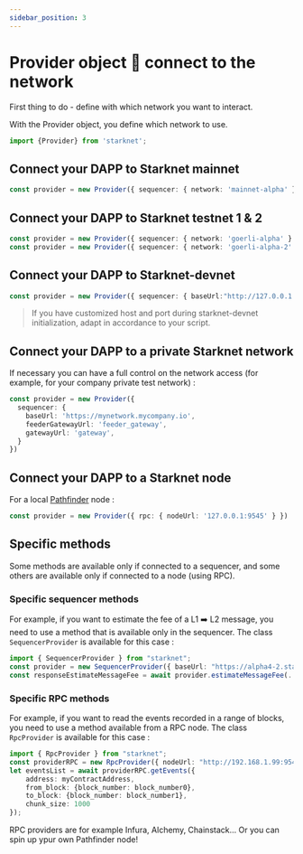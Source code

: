 ```yaml
---
sidebar_position: 3
---
```


# Provider object 🔌 connect to the network

First thing to do - define with which network you want to interact.

With the Provider object, you define which network to use.

```typescript
import {Provider} from 'starknet';
```

## Connect your DAPP to Starknet mainnet

```typescript
const provider = new Provider({ sequencer: { network: 'mainnet-alpha' } })
```

## Connect your DAPP to Starknet testnet 1 & 2

```typescript
const provider = new Provider({ sequencer: { network: 'goerli-alpha' } }) // for testnet 1
const provider = new Provider({ sequencer: { network: 'goerli-alpha-2' } })  // for testnet 2
```

## Connect your DAPP to Starknet-devnet

```typescript
const provider = new Provider({ sequencer: { baseUrl:"http://127.0.0.1:5050"} });
```

> If you have customized host and port during starknet-devnet initialization, adapt in accordance to your script.

## Connect your DAPP to a private Starknet network

If necessary you can have a full control on the network access (for example, for your company private test network) :

```typescript
const provider = new Provider({
  sequencer: {
    baseUrl: 'https://mynetwork.mycompany.io',
    feederGatewayUrl: 'feeder_gateway',
    gatewayUrl: 'gateway',
  }
})
```

## Connect your DAPP to a Starknet node

For a local [Pathfinder](https://github.com/eqlabs/pathfinder) node :

```typescript
const provider = new Provider({ rpc: { nodeUrl: '127.0.0.1:9545' } })
```

## Specific methods

Some methods are available only if connected to a sequencer, and some others are available only if connected to a node (using RPC).

### Specific sequencer methods

For example, if you want to estimate the fee of a L1 ➡️ L2 message, you need to use a method that is available only in the sequencer. The class `SequencerProvider` is available for this case :

```typescript
import { SequencerProvider } from "starknet";
const provider = new SequencerProvider({ baseUrl: "https://alpha4-2.starknet.io" }); // for testnet 2
const responseEstimateMessageFee = await provider.estimateMessageFee(.....)
```

### Specific RPC methods

For example, if you want to read the events recorded in a range of blocks, you need to use a method available from a RPC node. The class `RpcProvider` is available for this case :

```typescript
import { RpcProvider } from "starknet";
const providerRPC = new RpcProvider({ nodeUrl: "http://192.168.1.99:9545" }); // for a pathfinder node located in a PC in the local network
let eventsList = await providerRPC.getEvents({
    address: myContractAddress,
    from_block: {block_number: block_number0},
    to_block: {block_number: block_number1},
    chunk_size: 1000
});
```

RPC providers are for example Infura, Alchemy, Chainstack... Or you can spin up ypur own Pathfinder node!
